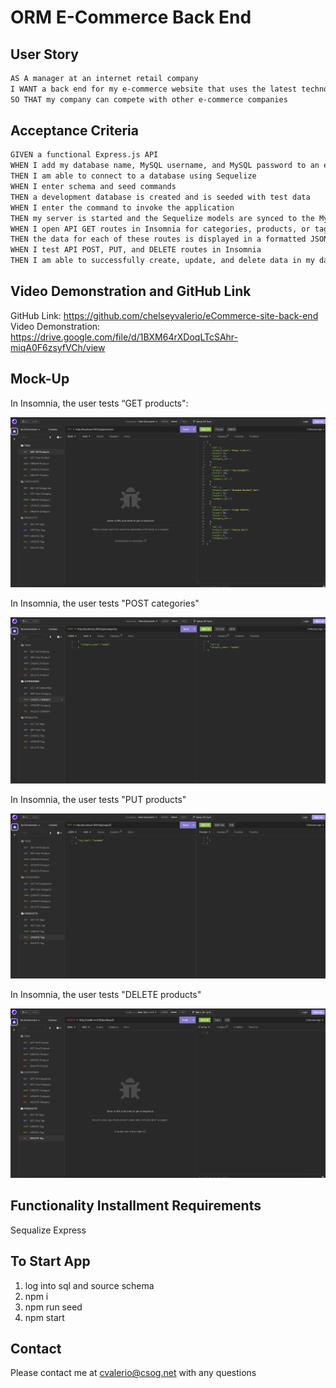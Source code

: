# ORM E-Commerce Back End

## User Story

```md
AS A manager at an internet retail company
I WANT a back end for my e-commerce website that uses the latest technologies
SO THAT my company can compete with other e-commerce companies
```

## Acceptance Criteria

```md
GIVEN a functional Express.js API
WHEN I add my database name, MySQL username, and MySQL password to an environment variable file
THEN I am able to connect to a database using Sequelize
WHEN I enter schema and seed commands
THEN a development database is created and is seeded with test data
WHEN I enter the command to invoke the application
THEN my server is started and the Sequelize models are synced to the MySQL database
WHEN I open API GET routes in Insomnia for categories, products, or tags
THEN the data for each of these routes is displayed in a formatted JSON
WHEN I test API POST, PUT, and DELETE routes in Insomnia
THEN I am able to successfully create, update, and delete data in my database
```

## Video Demonstration and GitHub Link

GitHub Link: https://github.com/chelseyvalerio/eCommerce-site-back-end
Video Demonstration: https://drive.google.com/file/d/1BXM64rXDoqLTcSAhr-miqA0F6zsyfVCh/view

## Mock-Up

In Insomnia, the user tests “GET products":

![In Insomnia, the user tests “GET products"](./Assets/GetCRUD.png)

In Insomnia, the user tests "POST categories"

![In Insomnia, the user tests "POST products"](./Assets/CreateCRUD.png)

In Insomnia, the user tests "PUT products"

![In Insomnia, the user tests "PUT tags"](./Assets/UpdateCRUD.png)

In Insomnia, the user tests "DELETE products"

![In Insomnia, the user tests "DELETE tags"](./Assets/DeleteCRUD.png)

## Functionality Installment Requirements

Sequalize
Express

## To Start App

1. log into sql and source schema
2. npm i
3. npm run seed
4. npm start

## Contact

Please contact me at cvalerio@csog.net with any questions

